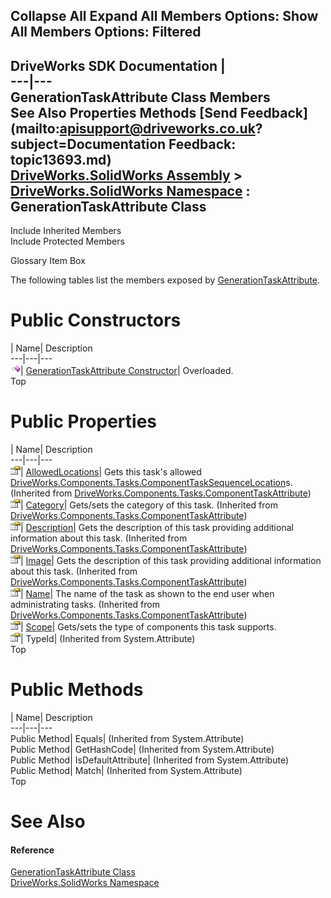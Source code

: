 Collapse All Expand All Members Options: Show All  Members Options: Filtered   
---  
DriveWorks SDK Documentation  |   
---|---  
GenerationTaskAttribute Class Members   
See Also Properties Methods [Send Feedback](mailto:apisupport@driveworks.co.uk?subject=Documentation Feedback: topic13693.md)  
[DriveWorks.SolidWorks Assembly](topic13342.md) > [DriveWorks.SolidWorks Namespace](topic13345.md) : GenerationTaskAttribute Class  
---  
  
Include Inherited Members    
Include Protected Members  


Glossary Item Box

The following tables list the members exposed by [GenerationTaskAttribute](topic13693.md).

# Public Constructors

| Name| Description  
---|---|---  
![Public Constructor](dotnetimages/publicConstructor.gif)| [GenerationTaskAttribute Constructor](topic13699.md)| Overloaded.   
Top

# Public Properties

| Name| Description  
---|---|---  
![Public Property](dotnetimages/publicProperty.gif)| [AllowedLocations](topic6461.md)| Gets this task's allowed [DriveWorks.Components.Tasks.ComponentTaskSequenceLocation](topic6406.md)s. (Inherited from [DriveWorks.Components.Tasks.ComponentTaskAttribute](topic6455.md))  
![Public Property](dotnetimages/publicProperty.gif)| [Category](topic6462.md)| Gets/sets the category of this task. (Inherited from [DriveWorks.Components.Tasks.ComponentTaskAttribute](topic6455.md))  
![Public Property](dotnetimages/publicProperty.gif)| [Description](topic6463.md)| Gets the description of this task providing additional information about this task. (Inherited from [DriveWorks.Components.Tasks.ComponentTaskAttribute](topic6455.md))  
![Public Property](dotnetimages/publicProperty.gif)| [Image](topic6464.md)| Gets the description of this task providing additional information about this task. (Inherited from [DriveWorks.Components.Tasks.ComponentTaskAttribute](topic6455.md))  
![Public Property](dotnetimages/publicProperty.gif)| [Name](topic6465.md)| The name of the task as shown to the end user when administrating tasks. (Inherited from [DriveWorks.Components.Tasks.ComponentTaskAttribute](topic6455.md))  
![Public Property](dotnetimages/publicProperty.gif)| [Scope](topic13706.md)| Gets/sets the type of components this task supports.   
![Public Property](dotnetimages/publicProperty.gif)| TypeId|  (Inherited from System.Attribute)  
Top

# Public Methods

| Name| Description  
---|---|---  
Public Method| Equals|  (Inherited from System.Attribute)  
Public Method| GetHashCode|  (Inherited from System.Attribute)  
Public Method| IsDefaultAttribute|  (Inherited from System.Attribute)  
Public Method| Match|  (Inherited from System.Attribute)  
Top

# See Also

#### Reference

[GenerationTaskAttribute Class](topic13693.md)   
[DriveWorks.SolidWorks Namespace](topic13345.md)


